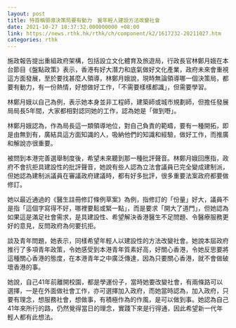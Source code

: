 ```yaml
---
layout: post
title: 特首稱領導決策局要有動力　冀年輕人建設方法改變社會
date: 2021-10-27 18:37:32.000000000 +08:00
link: https://news.rthk.hk/rthk/ch/component/k2/1617232-20211027.htm
categories: rthk
---
```


施政報告提出重組政府架構，包括設立文化體育及旅遊局，行政長官林鄭月娥在本台節目《盤點政策》表示，香港有好大潛力和底氣做好文化產業，政府未來會重視這方面發展，至於要找甚麼人領導，林鄭月娥說，現時無論領導哪一個決策局，都要有動力，有一份熱情，好想做好工作，「不需要樣樣都識」，但需要學習。

林鄭月娥以自己為例，表示她本身並非工程師，建築師或城市規劃師，但擔任發展局局長5年間，大家都相對認同她的工作，認為她是「做到嘢」。

林鄭月娥認為，作為局長這一類領導地位，對自己負責的範疇，要有一種開拓，即是由無到有，廣結具這方面知識的人，吸納他們的知識和經驗，做好工作，而推廣和解說亦很重要。

被問到本港完善選舉制度後，希望未來聽到那一種批評聲音。林鄭月娥回應指，政府不會抗拒具建設性的批評聲音，她說有些人認為立法會議員已完全變成建制派，但她認為建制派議員在審議政府建議時，都有好多批評，很多重要法案政府都要做修訂。

她以最近通過的《醫生註冊修訂條例草案》為例，指修訂的「份量」好大，議員不是指「這個字寫得不好，哪裡要鬆或緊一點」，而是要求「開大了道門」，但她認為如果這是滿足社會需求，是具建設性、希望解決香港醫生不足問題、令醫療服務更好的意見，反問政府為何要抗拒。

談及青年問題，她表示，同樣希望年輕人以建設性的方法改變社會。她說本屆政府推行了多項青年政策，令她感受到本港青年質素好高，好關心香港，令她反思要將這種關心香港的態度，在本港青年之中廣泛傳達，因為只要關心香港，就不會做破壞香港的事。

她說，自己41年前離開校園，都是學運份子，當時她要改變社會，有兩條路可以選擇，一是在外面做社會工作，亦可選擇加入政府，而她當時認為，加入政府，只要有理念，想服務社會，想做事，有積極作為的作風，是可以做到事。她認為自己41年來所行的路，仍然覺得當日的理念，實踐下來是行得通，因此希望新一代年輕人都有此想法。
